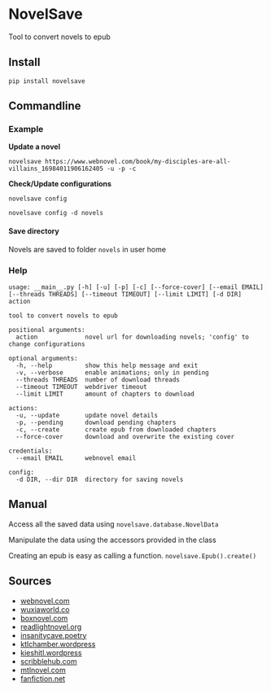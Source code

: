 # NovelSave

Tool to convert novels to epub

## Install

```
pip install novelsave
```

## Commandline

### Example

**Update a novel**

```
novelsave https://www.webnovel.com/book/my-disciples-are-all-villains_16984011906162405 -u -p -c
```

**Check/Update configurations**

```
novelsave config
```

```
novelsave config -d novels
```

#### Save directory

Novels are saved to folder `novels` in user home

### Help

```batch
usage: __main__.py [-h] [-u] [-p] [-c] [--force-cover] [--email EMAIL] [--threads THREADS] [--timeout TIMEOUT] [--limit LIMIT] [-d DIR] action

tool to convert novels to epub

positional arguments:
  action             novel url for downloading novels; 'config' to change configurations

optional arguments:
  -h, --help         show this help message and exit
  -v, --verbose      enable animations; only in pending
  --threads THREADS  number of download threads
  --timeout TIMEOUT  webdriver timeout
  --limit LIMIT      amount of chapters to download

actions:
  -u, --update       update novel details
  -p, --pending      download pending chapters
  -c, --create       create epub from downloaded chapters
  --force-cover      download and overwrite the existing cover

credentials:
  --email EMAIL      webnovel email

config:
  -d DIR, --dir DIR  directory for saving novels
```

## Manual

Access all the saved data using `novelsave.database.NovelData`

Manipulate the data using the accessors provided in the class

Creating an epub is easy as calling a function. `novelsave.Epub().create()`

## Sources

- [webnovel.com](https://www.webnovel.com)
- [wuxiaworld.co](https://www.wuxiaworld.co)
- [boxnovel.com](https://www.boxnovel.co)
- [readlightnovel.org](https://www.readlightnovel.org)
- [insanitycave.poetry](https://insanitycave.poetry.blog)
- [ktlchamber.wordpress](https://ktlchamber.wordpress.com)
- [kieshitl.wordpress](https://kieshitl.wordpress.com)
- [scribblehub.com](https://www.scribblehub.com)
- [mtlnovel.com](https://www.mtlnovel.com)
- [fanfiction.net](https://www.fanfiction.net)